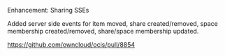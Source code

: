 Enhancement: Sharing SSEs

Added server side events for item moved, share created/removed, space membership created/removed, share/space membership updated.

https://github.com/owncloud/ocis/pull/8854
